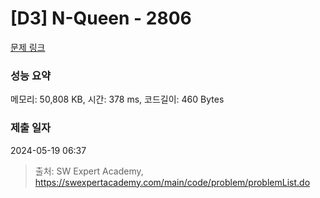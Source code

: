 # [D3] N-Queen - 2806 

[문제 링크](https://swexpertacademy.com/main/code/problem/problemDetail.do?contestProbId=AV7GKs06AU0DFAXB) 

### 성능 요약

메모리: 50,808 KB, 시간: 378 ms, 코드길이: 460 Bytes

### 제출 일자

2024-05-19 06:37



> 출처: SW Expert Academy, https://swexpertacademy.com/main/code/problem/problemList.do
